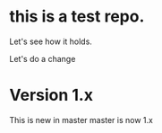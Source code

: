# this is a test repo. 

Let's see how it holds. 

Let's do a change

# Version 1.x

This is new in master
master is now 1.x

